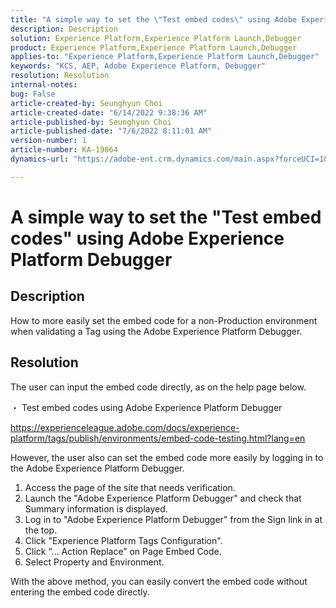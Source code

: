 ```yaml
---
title: "A simple way to set the \"Test embed codes\" using Adobe Experience Platform Debugger"
description: Description
solution: Experience Platform,Experience Platform Launch,Debugger
product: Experience Platform,Experience Platform Launch,Debugger
applies-to: "Experience Platform,Experience Platform Launch,Debugger"
keywords: "KCS, AEP, Adobe Experience Platform, Debugger"
resolution: Resolution
internal-notes: 
bug: False
article-created-by: Seunghyun Choi
article-created-date: "6/14/2022 9:38:36 AM"
article-published-by: Seunghyun Choi
article-published-date: "7/6/2022 8:11:01 AM"
version-number: 1
article-number: KA-19864
dynamics-url: "https://adobe-ent.crm.dynamics.com/main.aspx?forceUCI=1&pagetype=entityrecord&etn=knowledgearticle&id=5741b3bf-c5eb-ec11-bb3d-000d3a5c4292"

---
```

# A simple way to set the "Test embed codes" using Adobe Experience Platform Debugger

## Description

How to more easily set the embed code for a non-Production environment when validating a Tag using the Adobe Experience Platform Debugger. 

## Resolution


The user can input the embed code directly, as on the help page below.

・ Test embed codes using Adobe Experience Platform Debugger

https://experienceleague.adobe.com/docs/experience-platform/tags/publish/environments/embed-code-testing.html?lang=en

However, the user also can set the embed code more easily by logging in to the Adobe Experience Platform Debugger.

1. Access the page of the site that needs verification.
 2. Launch the "Adobe Experience Platform Debugger" and check that Summary information is displayed.
 3. Log in to "Adobe Experience Platform Debugger" from the Sign link in at the top.
 4. Click "Experience Platform Tags Configuration".
 5. Click “… Action Replace” on Page Embed Code.
 6. Select Property and Environment.

With the above method, you can easily convert the embed code without entering the embed code directly.
